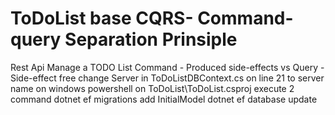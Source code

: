 # ToDoList base CQRS- Command-query Separation Prinsiple
Rest Api Manage  a TODO List 
Command - Produced side-effects vs Query - Side-effect free
change Server in ToDoListDBContext.cs on line 21 to server name
on windows powershell on ToDoList\ToDoList.csproj execute 2 command
dotnet ef migrations add InitialModel
dotnet ef database update
